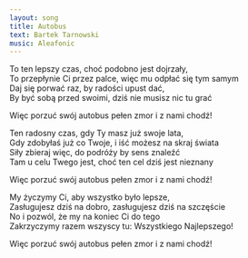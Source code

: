 ```yaml
---
layout: song
title: Autobus
text: Bartek Tarnowski
music: Aleafonic
---
```


To ten lepszy czas, choć podobno jest dojrzały,  
To przepłynie Ci przez palce, więc mu odpłać się tym samym  
Daj się porwać raz, by radości upust dać,  
By być sobą przed swoimi, dziś nie musisz nic tu grać  

Więc porzuć swój autobus pełen zmor i z nami chodź!  

Ten radosny czas, gdy Ty masz już swoje lata,  
Gdy zdobyłaś już co Twoje, i iść możesz na skraj świata  
Siły zbieraj więc, do podróży by sens znaleźć  
Tam u celu Twego jest, choć ten cel dziś jest nieznany  

Więc porzuć swój autobus pełen zmor i z nami chodź!  

My życzymy Ci, aby wszystko było lepsze,  
Zasługujesz dziś na dobro, zasługujesz dziś na szczęście  
No i pozwól, że my na koniec Ci do tego  
Zakrzyczymy razem wszyscy tu: Wszystkiego Najlepszego!  

Więc porzuć swój autobus pełen zmor i z nami chodź!  